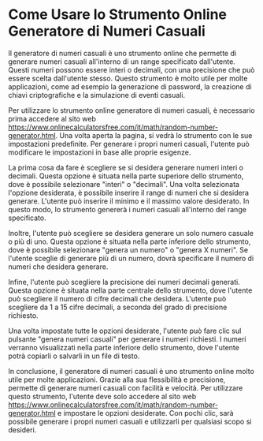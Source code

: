 Come Usare lo Strumento Online Generatore di Numeri Casuali
===========================================================

Il generatore di numeri casuali è uno strumento online che permette di generare numeri casuali all'interno di un range specificato dall'utente. Questi numeri possono essere interi o decimali, con una precisione che può essere scelta dall'utente stesso. Questo strumento è molto utile per molte applicazioni, come ad esempio la generazione di password, la creazione di chiavi criptografiche e la simulazione di eventi casuali.

Per utilizzare lo strumento online generatore di numeri casuali, è necessario prima accedere al sito web <https://www.onlinecalculatorsfree.com/it/math/random-number-generator.html>. Una volta aperta la pagina, si vedrà lo strumento con le sue impostazioni predefinite. Per generare i propri numeri casuali, l'utente può modificare le impostazioni in base alle proprie esigenze.

La prima cosa da fare è scegliere se si desidera generare numeri interi o decimali. Questa opzione è situata nella parte superiore dello strumento, dove è possibile selezionare "interi" o "decimali". Una volta selezionata l'opzione desiderata, è possibile inserire il range di numeri che si desidera generare. L'utente può inserire il minimo e il massimo valore desiderato. In questo modo, lo strumento genererà i numeri casuali all'interno del range specificato.

Inoltre, l'utente può scegliere se desidera generare un solo numero casuale o più di uno. Questa opzione è situata nella parte inferiore dello strumento, dove è possibile selezionare "genera un numero" o "genera X numeri". Se l'utente sceglie di generare più di un numero, dovrà specificare il numero di numeri che desidera generare.

Infine, l'utente può scegliere la precisione dei numeri decimali generati. Questa opzione è situata nella parte centrale dello strumento, dove l'utente può scegliere il numero di cifre decimali che desidera. L'utente può scegliere da 1 a 15 cifre decimali, a seconda del grado di precisione richiesto.

Una volta impostate tutte le opzioni desiderate, l'utente può fare clic sul pulsante "genera numeri casuali" per generare i numeri richiesti. I numeri verranno visualizzati nella parte inferiore dello strumento, dove l'utente potrà copiarli o salvarli in un file di testo.

In conclusione, il generatore di numeri casuali è uno strumento online molto utile per molte applicazioni. Grazie alla sua flessibilità e precisione, permette di generare numeri casuali con facilità e velocità. Per utilizzare questo strumento, l'utente deve solo accedere al sito web <https://www.onlinecalculatorsfree.com/it/math/random-number-generator.html> e impostare le opzioni desiderate. Con pochi clic, sarà possibile generare i propri numeri casuali e utilizzarli per qualsiasi scopo si desideri.